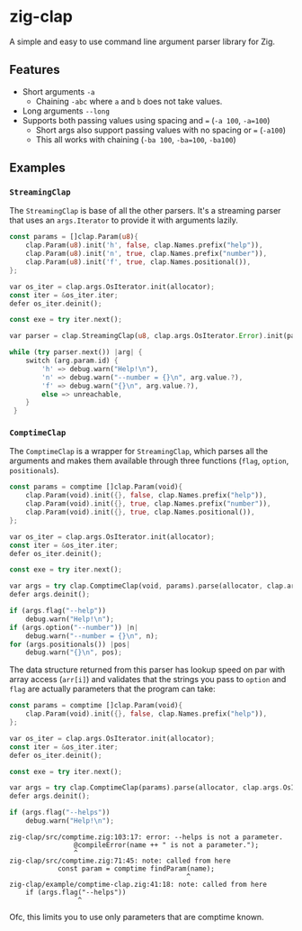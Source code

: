 # zig-clap

A simple and easy to use command line argument parser library for Zig.

## Features

* Short arguments `-a`
  * Chaining `-abc` where `a` and `b` does not take values.
* Long arguments `--long`
* Supports both passing values using spacing and `=` (`-a 100`, `-a=100`)
  * Short args also support passing values with no spacing or `=` (`-a100`)
  * This all works with chaining (`-ba 100`, `-ba=100`, `-ba100`)

## Examples

### `StreamingClap`

The `StreamingClap` is base of all the other parsers. It's a streaming parser that uses an
`args.Iterator` to provide it with arguments lazily.

```rust
const params = []clap.Param(u8){
    clap.Param(u8).init('h', false, clap.Names.prefix("help")),
    clap.Param(u8).init('n', true, clap.Names.prefix("number")),
    clap.Param(u8).init('f', true, clap.Names.positional()),
};

var os_iter = clap.args.OsIterator.init(allocator);
const iter = &os_iter.iter;
defer os_iter.deinit();

const exe = try iter.next();

var parser = clap.StreamingClap(u8, clap.args.OsIterator.Error).init(params, iter);

while (try parser.next()) |arg| {
    switch (arg.param.id) {
        'h' => debug.warn("Help!\n"),
        'n' => debug.warn("--number = {}\n", arg.value.?),
        'f' => debug.warn("{}\n", arg.value.?),
        else => unreachable,
    }
 }
```

### `ComptimeClap`

The `ComptimeClap` is a wrapper for `StreamingClap`, which parses all the arguments and makes
them available through three functions (`flag`, `option`, `positionals`).

```rust
const params = comptime []clap.Param(void){
    clap.Param(void).init({}, false, clap.Names.prefix("help")),
    clap.Param(void).init({}, true, clap.Names.prefix("number")),
    clap.Param(void).init({}, true, clap.Names.positional()),
};

var os_iter = clap.args.OsIterator.init(allocator);
const iter = &os_iter.iter;
defer os_iter.deinit();

const exe = try iter.next();

var args = try clap.ComptimeClap(void, params).parse(allocator, clap.args.OsIterator.Error, iter);
defer args.deinit();

if (args.flag("--help"))
    debug.warn("Help!\n");
if (args.option("--number")) |n|
    debug.warn("--number = {}\n", n);
for (args.positionals()) |pos|
    debug.warn("{}\n", pos);
```

The data structure returned from this parser has lookup speed on par with array access (`arr[i]`)
and validates that the strings you pass to `option` and `flag` are actually parameters that the
program can take:

```rust
const params = comptime []clap.Param(void){
    clap.Param(void).init({}, false, clap.Names.prefix("help")),
};

var os_iter = clap.args.OsIterator.init(allocator);
const iter = &os_iter.iter;
defer os_iter.deinit();

const exe = try iter.next();

var args = try clap.ComptimeClap(params).parse(allocator, clap.args.OsIterator.Error, iter);
defer args.deinit();

if (args.flag("--helps"))
    debug.warn("Help!\n");
```

```
zig-clap/src/comptime.zig:103:17: error: --helps is not a parameter.
                @compileError(name ++ " is not a parameter.");
                ^
zig-clap/src/comptime.zig:71:45: note: called from here
            const param = comptime findParam(name);
                                            ^
zig-clap/example/comptime-clap.zig:41:18: note: called from here
    if (args.flag("--helps"))
                 ^
```

Ofc, this limits you to use only parameters that are comptime known.
